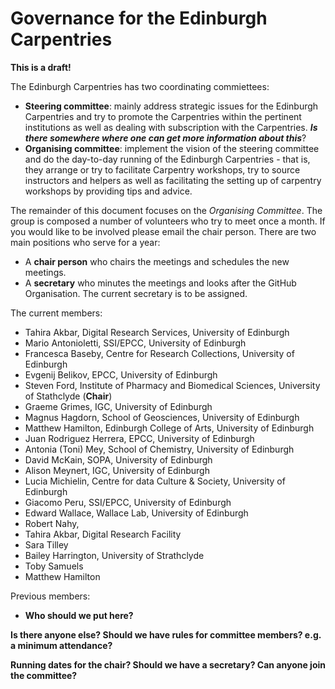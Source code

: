 # Governance for the Edinburgh Carpentries

**This is a draft!**

The Edinburgh Carpentries has two coordinating commiettees:

* **Steering committee**: mainly address strategic issues for the Edinburgh Carpentries and try to promote the Carpentries within the pertinent institutions as well as dealing with subscription with the Carpentries. ***Is there somewhere where one can get more information about this***?
* **Organising committee**: implement the vision of the steering committee and do the day-to-day running of the Edinburgh Carpentries - that is, they arrange or try to facilitate Carpentry workshops, try to source instructors and helpers as well as facilitating the setting up of carpentry workshops by providing tips and advice.

The remainder of this document focuses on the *Organising Committee*. The group is composed a number of volunteers who try to meet once a month. If you would like to be involved please email the chair person. There are two main positions who serve for a year:

* A **chair person** who chairs the meetings and schedules the new meetings. 
* A **secretary** who minutes the meetings and looks after the GitHub Organisation. The current secretary is to be assigned.

The current members:

* Tahira Akbar, Digital Research Services, University of Edinburgh
* Mario Antonioletti, SSI/EPCC, University of Edinburgh
* Francesca Baseby, Centre for Research Collections, University of Edinburgh
* Evgenij Belikov, EPCC, University of Edinburgh
* Steven Ford, Institute of Pharmacy and Biomedical Sciences, University of Stathclyde (**Chair**)
* Graeme Grimes, IGC, University of Edinburgh
* Magnus Hagdorn, School of Geosciences, University of Edinburgh
* Matthew Hamilton, Edinburgh College of Arts, University of Edinburgh
* Juan Rodriguez Herrera, EPCC, University of Edinburgh
* Antonia (Toni) Mey, School of Chemistry, University of Edinburgh
* David McKain, SOPA, University of Edinburgh
* Alison Meynert, IGC, University of Edinburgh
* Lucia Michielin, Centre for data Culture & Society, University of Edinburgh
* Giacomo Peru, SSI/EPCC, University of Edinburgh
* Edward Wallace, Wallace Lab, University of Edinburgh
* Robert Nahy, 
* Tahira Akbar, Digital Research Facility
* Sara Tilley
* Bailey Harrington, University of Strathclyde
* Toby Samuels
* Matthew Hamilton

Previous members:

* **Who should we put here?**

**Is there anyone else? Should we have rules for committee members? e.g. a minimum attendance?**

**Running dates for the chair? Should we have a secretary? Can anyone join the committee?**

